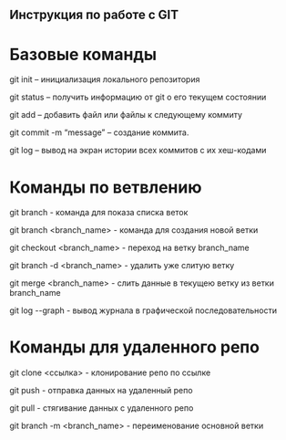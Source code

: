 ## Инструкция по работе с GIT

# Базовые команды

git init – инициализация локального репозитория

git status – получить информацию от git о его текущем состоянии

git add – добавить файл или файлы к следующему коммиту

git commit -m “message” – создание коммита.

git log – вывод на экран истории всех коммитов с их хеш-кодами

# Команды по ветвлению

git branch - команда для показа списка веток

git branch <branch_name> - команда для создания новой ветки

git checkout <branch_name> - переход на ветку branch_name

git branch -d <branch_name> - удалить уже слитую ветку

git merge <branch_name> - слить данные в текущею ветку из ветки branch_name

git log --graph - вывод журнала в графической последовательности

# Команды для удаленного репо

git clone <ссылка> - клонирование репо по ссылке

git push - отправка данных на удаленный репо

git pull - стягивание данных с удаленного репо

git branch -m <branch_name> - переименование основной ветки